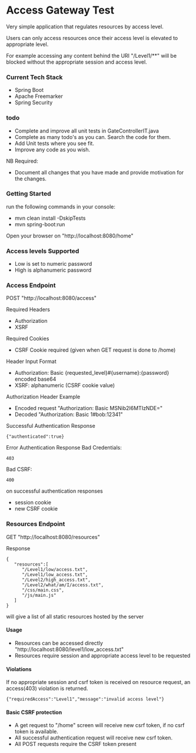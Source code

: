 # Access Gateway Test

Very simple application that regulates resources by access level.

Users can only access resources once their access level is elevated to appropriate level.

For example accessing any content behind the URI "/Level1/**" will be blocked without the appropriate session and access level. 

### Current Tech Stack

* Spring Boot
* Apache Freemarker
* Spring Security

### todo
* Complete and improve all unit tests in GateControllerIT.java
* Complete as many todo's as you can. Search the code for them.
* Add Unit tests where you see fit.
* Improve any code as you wish.

NB Required:
* Document all changes that you have made and provide motivation for the changes.

### Getting Started
run the following commands in your console:
* mvn clean install -DskipTests
* mvn spring-boot:run

Open your browser on "http://localhost:8080/home"

### Access levels Supported

* Low is set to numeric password
* High is alphanumeric password

### Access Endpoint

POST "http://localhost:8080/access"

Required Headers
* Authorization
* XSRF

Required Cookies
* CSRF Cookie required (given when GET request is done to /home)

Header Input Format
* Authorization: Basic {requested_level}#{username}:{password} encoded base64
* XSRF: alphanumeric (CSRF cookie value)

Authorization Header Example

* Encoded request "Authorization: Basic MSNib2I6MTIzNDE="
* Decoded "Authorization: Basic 1#bob:12341"

Successful Authentication Response

```
{"authenticated":true}
```

Error Authentication Response
Bad Credentials:
```
403
```
Bad CSRF:
```
400
```


on successful authentication responses

* session cookie
* new CSRF cookie

### Resources Endpoint

GET "http://localhost:8080/resources"

Response

```
{ 
   "resources":[ 
      "/Level1/low/access.txt",
      "/Level1/low_access.txt",
      "/Level2/high_access.txt",
      "/Level2/what/am/I/access.txt",
      "/css/main.css",
      "/js/main.js"
   ]
}
```

will give a list of all static resources hosted by the server

#### Usage

* Resources can be accessed directly "http://localhost:8080/level1/low_access.txt"
* Resources require session and appropriate access level to be requested

#### Violations

If no appropriate session and csrf token is received on resource request, an access(403) violation is
returned.

```
{"requiredAccess":"Level1","message":"invalid access level"}
```

#### Basic CSRF protection

* A get request to "/home" screen will receive new csrf token, if no csrf token is available.
* All successful authentication request will receive new csrf token.
* All POST requests require the CSRF token present

